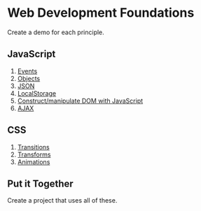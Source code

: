 # Web Development Foundations
Create a demo for each principle.
## JavaScript
1. [Events](https://www.w3schools.com/js/js_events.asp)  
2. [Objects](https://www.w3schools.com/js/js_objects.asp)  
3. [JSON](https://www.w3schools.com/js/js_json.asp)  
4. [LocalStorage](https://www.w3schools.com/html/html5_webstorage.asp)  
5. [Construct/manipulate DOM with JavaScript](https://www.w3schools.com/js/js_htmldom.asp)  
6. [AJAX](https://www.w3schools.com/xml/ajax_intro.asp)

## CSS
1. [Transitions](https://www.w3schools.com/css/css3_transitions.asp)  
2. [Transforms](https://www.w3schools.com/cssref/css3_pr_transform.asp)  
3. [Animations](https://www.w3schools.com/css/css3_animations.asp)  

## Put it Together
Create a project that uses all of these.
